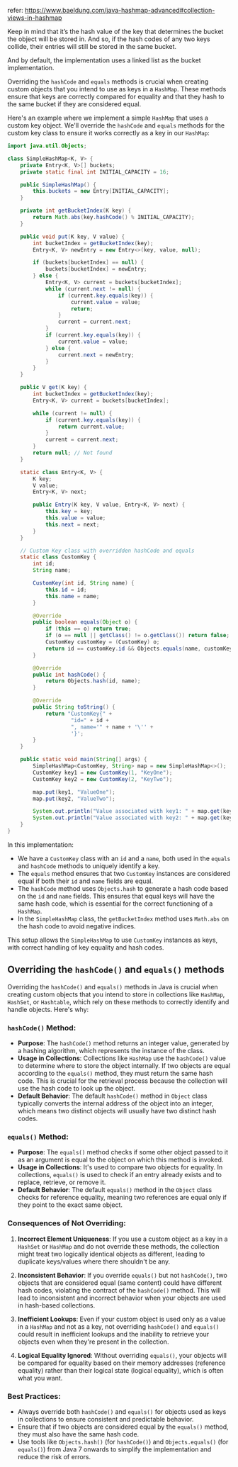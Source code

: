 refer: https://www.baeldung.com/java-hashmap-advanced#collection-views-in-hashmap

Keep in mind that it’s the hash value of the key that determines the bucket the object will be stored in. And so, if the hash codes of any two keys collide, their entries will still be stored in the same bucket.

And by default, the implementation uses a linked list as the bucket implementation.

Overriding the `hashCode` and `equals` methods is crucial when creating custom objects that you intend to use as keys in a `HashMap`. These methods ensure that keys are correctly compared for equality and that they hash to the same bucket if they are considered equal.

Here's an example where we implement a simple `HashMap` that uses a custom key object. We'll override the `hashCode` and `equals` methods for the custom key class to ensure it works correctly as a key in our `HashMap`:

```java
import java.util.Objects;

class SimpleHashMap<K, V> {
    private Entry<K, V>[] buckets;
    private static final int INITIAL_CAPACITY = 16;

    public SimpleHashMap() {
        this.buckets = new Entry[INITIAL_CAPACITY];
    }

    private int getBucketIndex(K key) {
        return Math.abs(key.hashCode() % INITIAL_CAPACITY);
    }

    public void put(K key, V value) {
        int bucketIndex = getBucketIndex(key);
        Entry<K, V> newEntry = new Entry<>(key, value, null);

        if (buckets[bucketIndex] == null) {
            buckets[bucketIndex] = newEntry;
        } else {
            Entry<K, V> current = buckets[bucketIndex];
            while (current.next != null) {
                if (current.key.equals(key)) {
                    current.value = value;
                    return;
                }
                current = current.next;
            }
            if (current.key.equals(key)) {
                current.value = value;
            } else {
                current.next = newEntry;
            }
        }
    }

    public V get(K key) {
        int bucketIndex = getBucketIndex(key);
        Entry<K, V> current = buckets[bucketIndex];

        while (current != null) {
            if (current.key.equals(key)) {
                return current.value;
            }
            current = current.next;
        }
        return null; // Not found
    }

    static class Entry<K, V> {
        K key;
        V value;
        Entry<K, V> next;

        public Entry(K key, V value, Entry<K, V> next) {
            this.key = key;
            this.value = value;
            this.next = next;
        }
    }

    // Custom Key class with overridden hashCode and equals
    static class CustomKey {
        int id;
        String name;

        CustomKey(int id, String name) {
            this.id = id;
            this.name = name;
        }

        @Override
        public boolean equals(Object o) {
            if (this == o) return true;
            if (o == null || getClass() != o.getClass()) return false;
            CustomKey customKey = (CustomKey) o;
            return id == customKey.id && Objects.equals(name, customKey.name);
        }

        @Override
        public int hashCode() {
            return Objects.hash(id, name);
        }

        @Override
        public String toString() {
            return "CustomKey{" +
                    "id=" + id +
                    ", name='" + name + '\'' +
                    '}';
        }
    }

    public static void main(String[] args) {
        SimpleHashMap<CustomKey, String> map = new SimpleHashMap<>();
        CustomKey key1 = new CustomKey(1, "KeyOne");
        CustomKey key2 = new CustomKey(2, "KeyTwo");

        map.put(key1, "ValueOne");
        map.put(key2, "ValueTwo");

        System.out.println("Value associated with key1: " + map.get(key1)); // Outputs: ValueOne
        System.out.println("Value associated with key2: " + map.get(key2)); // Outputs: ValueTwo
    }
}
```

In this implementation:

- We have a `CustomKey` class with an `id` and a `name`, both used in the `equals` and `hashCode` methods to uniquely identify a key.
- The `equals` method ensures that two `CustomKey` instances are considered equal if both their `id` and `name` fields are equal.
- The `hashCode` method uses `Objects.hash` to generate a hash code based on the `id` and `name` fields. This ensures that equal keys will have the same hash code, which is essential for the correct functioning of a `HashMap`.
- In the `SimpleHashMap` class, the `getBucketIndex` method uses `Math.abs` on the hash code to avoid negative indices.

This setup allows the `SimpleHashMap` to use `CustomKey` instances as keys, with correct handling of key equality and hash codes.

## Overriding the `hashCode()` and `equals()` methods
Overriding the `hashCode()` and `equals()` methods in Java is crucial when creating custom objects that you intend to store in collections like `HashMap`, `HashSet`, or `Hashtable`, which rely on these methods to correctly identify and handle objects. Here's why:

### `hashCode()` Method:

- **Purpose**: The `hashCode()` method returns an integer value, generated by a hashing algorithm, which represents the instance of the class.
- **Usage in Collections**: Collections like `HashMap` use the `hashCode()` value to determine where to store the object internally. If two objects are equal according to the `equals()` method, they must return the same hash code. This is crucial for the retrieval process because the collection will use the hash code to look up the object.
- **Default Behavior**: The default `hashCode()` method in `Object` class typically converts the internal address of the object into an integer, which means two distinct objects will usually have two distinct hash codes.

### `equals()` Method:

- **Purpose**: The `equals()` method checks if some other object passed to it as an argument is equal to the object on which this method is invoked.
- **Usage in Collections**: It's used to compare two objects for equality. In collections, `equals()` is used to check if an entry already exists and to replace, retrieve, or remove it.
- **Default Behavior**: The default `equals()` method in the `Object` class checks for reference equality, meaning two references are equal only if they point to the exact same object.

### Consequences of Not Overriding:

1. **Incorrect Element Uniqueness**: If you use a custom object as a key in a `HashSet` or `HashMap` and do not override these methods, the collection might treat two logically identical objects as different, leading to duplicate keys/values where there shouldn't be any.

2. **Inconsistent Behavior**: If you override `equals()` but not `hashCode()`, two objects that are considered equal (same content) could have different hash codes, violating the contract of the `hashCode()` method. This will lead to inconsistent and incorrect behavior when your objects are used in hash-based collections.

3. **Inefficient Lookups**: Even if your custom object is used only as a value in a `HashMap` and not as a key, not overriding `hashCode()` and `equals()` could result in inefficient lookups and the inability to retrieve your objects even when they're present in the collection.

4. **Logical Equality Ignored**: Without overriding `equals()`, your objects will be compared for equality based on their memory addresses (reference equality) rather than their logical state (logical equality), which is often what you want.

### Best Practices:

- Always override both `hashCode()` and `equals()` for objects used as keys in collections to ensure consistent and predictable behavior.
- Ensure that if two objects are considered equal by the `equals()` method, they must also have the same hash code.
- Use tools like `Objects.hash()` (for `hashCode()`) and `Objects.equals()` (for `equals()`) from Java 7 onwards to simplify the implementation and reduce the risk of errors.